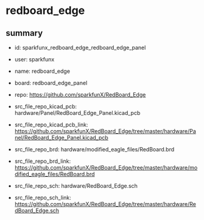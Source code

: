 # redboard_edge
 
## summary 
* id: sparkfunx_redboard_edge_redboard_edge_panel
* user: sparkfunx
* name: redboard_edge
* board: redboard_edge_panel
* repo: https://github.com/sparkfunX/RedBoard_Edge
* src_file_repo_kicad_pcb: hardware/Panel/RedBoard_Edge_Panel.kicad_pcb
* src_file_repo_kicad_pcb_link: https://github.com/sparkfunX/RedBoard_Edge/tree/master/hardware/Panel/RedBoard_Edge_Panel.kicad_pcb

* src_file_repo_brd: hardware/modified_eagle_files/RedBoard.brd
* src_file_repo_brd_link: https://github.com/sparkfunX/RedBoard_Edge/tree/master/hardware/modified_eagle_files/RedBoard.brd
* src_file_repo_sch: hardware/RedBoard_Edge.sch
* src_file_repo_sch_link: https://github.com/sparkfunX/RedBoard_Edge/tree/master/hardware/RedBoard_Edge.sch




